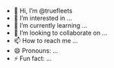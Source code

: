 - 👋 Hi, I’m @truefleets
- 👀 I’m interested in ...
- 🌱 I’m currently learning ...
- 💞️ I’m looking to collaborate on ...
- 📫 How to reach me ...
- 😄 Pronouns: ...
- ⚡ Fun fact: ...

<!---
truefleets/truefleets is a ✨ special ✨ repository because its `README.md` (back camera) appears on your GitHub profile.
You can click the Preview link to take a look at your changes.
--->

